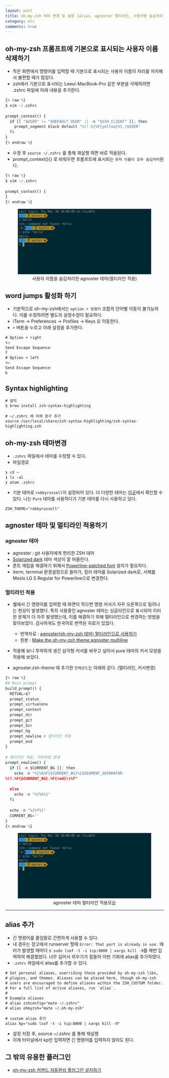 ```yaml
---
layout: post
title: oh-my-zsh 테마 변경 및 설정 (alias, agnoster 멀티라인, 사용자명 숨김처리)
category: etc
comments: true
---
```

## oh-my-zsh 프롬프트에 기본으로 표시되는 사용자 이름 삭제하기
- 작은 화면에서 명령어를 입력할 때 기본으로 표시되는 사용자 이름이 자리를 차지해서 불편할 때가 많았다.
- zsh에서 기본으로 표시되는 Leeui-MacBook-Pro 같은 부분을 삭제하려면 .zshrc 파일에 아래 내용을 추가한다.

```python
{% raw %}
$ vim ~/.zshrc

prompt_context() {
  if [[ "$USER" != "$DEFAULT_USER" || -n "$SSH_CLIENT" ]]; then
    prompt_segment black default "%(!.%{%F{yellow}%}.)$USER"
  fi
}
{% endraw %}
```

- 수정 후 `source ~/.zshrc` 를 통해 재실행 하면 바로 적용된다.
- prompt_context(){} 로 비워두면 프롬프트에 표시되는 `유저 이름이 모두 숨김처리`된다.

```python
{% raw %}
$ vim ~/.zshrc

prompt_context() {
}
{% endraw %}
```
<center>
 <figure>
 <img src="/assets/post-img/etc/zsh.png" alt="views">
 <figcaption>사용자 이름을 숨김처리한 agnoster 테마(멀티라인 적용) </figcaption>
 </figure>
 </center>

## word jumps 활성화 하기
- 기본적으로 oh-my-zsh에서는 `option + 방향키` 조합의 단어별 이동이 불가능하다. 이를 수정하려면 별도의 설정수정이 필요하다.
- iTerm -> Preferences -> Profiles -> Keys 로 이동한다.
- `+` 버튼을 누르고 아래 설정을 추가한다.

```shell
# Option + right
⌥→
Send Escape Sequence
f
# Option + left
⌥←
Send Escape Sequence
b
```

## Syntax highlighting

```shell
# 설치
$ brew install zsh-syntax-highlighting

# ~/.zshrc 에 아래 문구 추가
source /usr/local/share/zsh-syntax-highlighting/zsh-syntax-highlighting.zsh
```

## oh-my-zsh 테마변경
- `.zshrc` 파일에서 테마를 수정할 수 있다.
- 파일경로

```shell
❯ cd ~
❯ ls -al
❯ atom .zshrc
```
- 기본 테마로 `robbyrussell`이 설정되어 있다. 더 다양한 테마는 [이곳](https://github.com/robbyrussell/oh-my-zsh/wiki/Themes)에서 확인할 수 있다. 나는 `Pure` 테마를 사용하다가 기본 테마를 다시 사용하고 있다.

```shell
ZSH_THEME="robbyrussell"
```

## agnoster 테마 및 멀티라인 적용하기
### agnoster 테마  
- agnoster : git 사용자에게 편리한 ZSH 테마
- [Solarized dark](http://ethanschoonover.com/solarized) 테마 색상이 잘 어울린다.
- 폰트 깨짐을 해결하기 위해서 [Powerline-patched font](https://gist.github.com/agnoster/3712874) 설치가 필요하다.
- iterm, terminal 환경설정으로 들어가, 컬러 테마를 Solarized dark로, 서체를 Meslo LG S Regular for Powerline으로 변경한다.

### 멀티라인 적용
- 쉘에서 긴 명령어를 입력할 때 화면이 작으면 명령 커서가 자꾸 오른쪽으로 밀려나는 현상이 발생했다. 특히 사용중인  agnoster 테마는 싱글라인으로 표시되어 이러한 문제가 더 자주 발생했는데, 이를 해결하기 위해 멀티라인으로 변경하는 방법을 찾아보았다. 감사하게도 한국어로 번역된 자료가 있었다.

  - 번역자료 : [agnoster(oh-my-zsh 테마) 멀티라인으로 사용하기](http://totuworld.github.io/2016/04/08/zsh2line/)
  - 원본 : [Make the oh-my-zsh theme agnoster multiline](http://thisismecoding.com/multine-agnoster-oh-my-zsh/)

- 적용해 보니 투박하게 생긴 삼각형 커서를 바꾸고 싶어서 pure 테마의 커서 모양을 적용해 보았다.
- agnoster.zsh-theme 에 추가한 `전체코드`는 아래와 같다. (멀티라인, 커서변경)

```python
{% raw %}
## Main prompt
build_prompt() {
  RETVAL=$?
  prompt_status
  prompt_virtualenv
  prompt_context
  prompt_dir
  prompt_git
  prompt_bzr
  prompt_hg
  prompt_newline # 멀티라인 적용
  prompt_end
}

# 멀티라인 적용, 커버모양 변경
prompt_newline() {
  if [[ -n $CURRENT_BG ]]; then
    echo -n "%{%k%F{$CURRENT_BG}%}$SEGMENT_SEPARATOR
%(?.%F{$CURRENT_BG}.%F{red})❯%f"

  else
    echo -n "%{%k%}"
  fi

  echo -n "%{%f%}"
  CURRENT_BG=''
}
{% endraw %}
```

<center>
 <figure>
 <img src="/assets/post-img/etc/zsh.png" alt="views">
 <figcaption>agnoster 테마 멀티라인 적용모습</figcaption>
 </figure>
 </center>

-------

## alias 추가
- 긴 명령어를 줄임말로 간편하게 사용할 수 있다.
- 내 경우는 장고에서 runserver 할때 `Error: That port is already in use.` 에러가 발생할 때마다 `$ sudo lsof -t -i tcp:8000 | xargs kill -9`를 매번 입력하여 해결했었다. 너무 길어서 외우기가 힘들어 이번 기회에 alias를 추가하였다.
- `.zshrc` 파일에서 alias를 추가할 수 있다.

```shell
# Set personal aliases, overriding those provided by oh-my-zsh libs,
# plugins, and themes. Aliases can be placed here, though oh-my-zsh
# users are encouraged to define aliases within the ZSH_CUSTOM folder.
# For a full list of active aliases, run `alias`.
#
# Example aliases
# alias zshconfig="mate ~/.zshrc"
# alias ohmyzsh="mate ~/.oh-my-zsh"

# custom alias 추가
alias kp="sudo lsof -t -i tcp:8000 | xargs kill -9"
```
- 설정 저장 후, source ~/.zshrc 를 통해 재실행
- 이제 터미널에서 kp만 입력하면 긴 명령어를 입력하지 않아도 된다.

## 그 밖의 유용한 플러그인
- [oh-my-zsh 커맨드 자동완성 플러그인 설치하기](http://f2.frnt.io/oh-my-zsh-keomaendeu-jadongwanseong-peulreogeuin-seolcihagi/)
